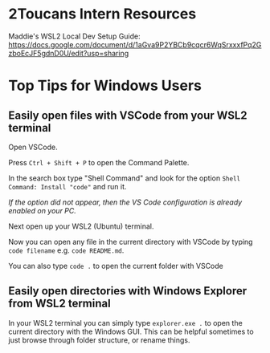 # 2Toucans Intern Resources

Maddie's WSL2 Local Dev Setup Guide: https://docs.google.com/document/d/1aGva9P2YBCb9cqcr6WqSrxxxfPq2GzboEcJF5gdnD0U/edit?usp=sharing

# Top Tips for Windows Users

## Easily open files with VSCode from your WSL2 terminal

Open VSCode.

Press ```Ctrl + Shift + P``` to open the Command Palette.

In the search box type "Shell Command" and look for the option ```Shell Command: Install "code"``` and run it. 

_If the option did not appear, then the VS Code configuration is already enabled on your PC._

Next open up your WSL2 (Ubuntu) terminal. 

Now you can open any file in the current directory with VSCode by typing ```code filename``` e.g. ```code README.md```. 

You can also type ```code .``` to open the current folder with VSCode


## Easily open directories with Windows Explorer from WSL2 terminal

In your WSL2 terminal you can simply type ```explorer.exe .``` to open the current directory with the Windows GUI. This can be helpful sometimes to just browse through folder structure, or rename things.